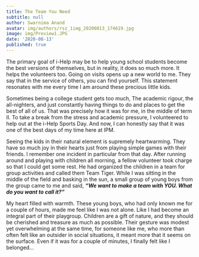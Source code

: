 ```yaml
---
title: The Team You Need
subtitle: null
author: Swarnima Anand
avatar: img/authors/rsz_1img_20200813_174619.jpg
image: img/Preview1.JPG
date: '2020-08-13'
published: true
---
```

> 


The primary goal of i-Help may be to help young school students become the best versions of themselves, but in reality, it does so much more. It helps the volunteers too. Going on visits opens up a new world to me.  They say that in the service of others, you can find yourself. This statement resonates with me every time I am around these precious little kids.

Sometimes being a college student gets too much, The academic rigour, the all-nighters, and just constantly having things to do and places to get the best of all of us. That was precisely how it was for me, in the middle of term II. To take a break from the stress and academic pressure, I volunteered to help out at the i-Help Sports Day. And now, I can honestly say that it was one of the best days of my time here at IPM.

Seeing the kids in their natural element is supremely heartwarming. They have so much joy in their hearts just from playing simple games with their friends. I remember one incident in particular from that day. After running around and playing with children all morning, a fellow volunteer took charge so that I could get some rest. He had organized the children in a team for group activities and called them Team Tiger. While I was sitting in the middle of the field and basking in the sun, a small group of young boys from the group came to me and said, _**“We want to make a team with YOU. What do you want to call it?”**_

My heart filled with warmth. These young boys, who had only known me for a couple of hours, made me feel like I was not alone. Like I had become an integral part of their playgroup. Children are a gift of nature, and they should be cherished and treasure as much as possible. Their gesture was modest yet overwhelming at the same time, for someone like me, who more than often felt like an outsider in social situations, it meant more that it seems on the surface. Even if it was for a couple of minutes, I finally felt like I belonged…
